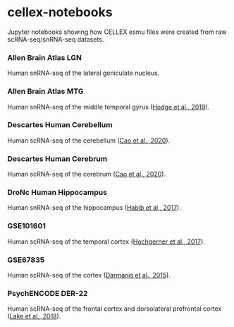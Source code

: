 # cellex-notebooks
Jupyter notebooks showing how CELLEX esmu files were created from raw scRNA-seq/snRNA-seq datasets.

### Allen Brain Atlas LGN
Human snRNA-seq of the lateral geniculate nucleus.

### Allen Brain Atlas MTG
Human snRNA-seq of the middle temporal gyrus ([Hodge et al., 2019](https://doi.org/10.1038/s41586-019-1506-7)).

### Descartes Human Cerebellum
Human scRNA-seq of the cerebellum ([Cao et al., 2020](https://doi.org/10.1126/science.aba7721)).

### Descartes Human Cerebrum
Human scRNA-seq of the cerebrum ([Cao et al., 2020](https://doi.org/10.1126/science.aba7721)).

### DroNc Human Hippocampus
Human snRNA-seq of the hippocampus ([Habib et al., 2017](https://doi.org/10.1038/nmeth.4407)).

### GSE101601
Human scRNA-seq of the temporal cortex ([Hochgerner et al., 2017](https://doi.org/10.1038/s41598-017-16546-4)).

### GSE67835
Human scRNA-seq of the cortex ([Darmanis et al., 2015](https://doi.org/10.1073/pnas.1507125112)).

### PsychENCODE DER-22
Human scRNA-seq of the frontal cortex and dorsolateral prefrontal cortex ([Lake et al., 2018](https://doi.org/10.1038/nbt.4038)).

